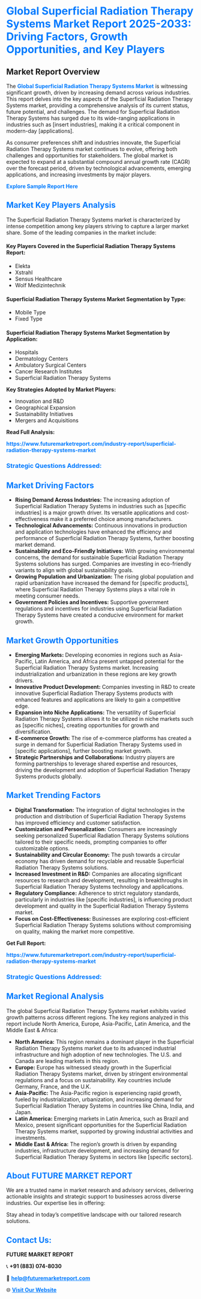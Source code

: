 <h1 style="color: #007BFF;">Global Superficial Radiation Therapy Systems Market Report 2025-2033: Driving Factors, Growth Opportunities, and Key Players</h1>

<section id="overview">
<h2>Market Report Overview</h2>
<p>The <a href="https://www.futuremarketreport.com/industry-report/superficial-radiation-therapy-systems-market" style="color: #007BFF; text-decoration: none;"><strong>Global Superficial Radiation Therapy Systems Market</strong></a> is witnessing significant growth, driven by increasing demand across various industries. This report delves into the key aspects of the Superficial Radiation Therapy Systems market, providing a comprehensive analysis of its current status, future potential, and challenges. The demand for Superficial Radiation Therapy Systems has surged due to its wide-ranging applications in industries such as [insert industries], making it a critical component in modern-day [applications].</p>
<p>As consumer preferences shift and industries innovate, the Superficial Radiation Therapy Systems market continues to evolve, offering both challenges and opportunities for stakeholders. The global market is expected to expand at a substantial compound annual growth rate (CAGR) over the forecast period, driven by technological advancements, emerging applications, and increasing investments by major players.</p>
</section>

<section id="overview">
<p><a href="https://www.futuremarketreport.com/request-sample/reportId=125140" style="color: #007BFF; text-decoration: none;"><strong>Explore Sample Report Here</strong></a></p>
</section>

<section id="key-players">
<h2 style="color: #007BFF;">Market Key Players Analysis</h2>
<p>The Superficial Radiation Therapy Systems market is characterized by intense competition among key players striving to capture a larger market share. Some of the leading companies in the market include:</p>
<h4>Key Players Covered in the Superficial Radiation Therapy Systems Report:</h4>
<ul><li>Elekta</li><li>Xstrahl</li><li>Sensus Healthcare</li><li>Wolf Medizintechnik</li></ul>
<h4>Superficial Radiation Therapy Systems Market Segmentation by Type:</h4>
<ul><li>Mobile Type</li><li>Fixed Type</li></ul>

<h4>Superficial Radiation Therapy Systems Market Segmentation by Application:</h4>
<ul><li>Hospitals</li><li>Dermatology Centers</li><li>Ambulatory Surgical Centers</li><li>Cancer Research Institutes</li><li>Superficial Radiation Therapy Systems</li></ul>
<p><strong>Key Strategies Adopted by Market Players:</strong></p>
<ul>
<li>Innovation and R&D</li>
<li>Geographical Expansion</li>
<li>Sustainability Initiatives</li>
<li>Mergers and Acquisitions</li>
</ul>
</section>

<section>
<p><strong>Read Full Analysis: </strong></p><a href="https://www.futuremarketreport.com/industry-report/superficial-radiation-therapy-systems-market" style="color: #007BFF; text-decoration: none;"><strong>https://www.futuremarketreport.com/industry-report/superficial-radiation-therapy-systems-market</strong></a>
<h3 style="color: #007BFF;">Strategic Questions Addressed:</h3>
</section>

<section id="driving-factors">
<h2 style="color: #007BFF;">Market Driving Factors</h2>
<ul>
<li><strong>Rising Demand Across Industries:</strong> The increasing adoption of Superficial Radiation Therapy Systems in industries such as [specific industries] is a major growth driver. Its versatile applications and cost-effectiveness make it a preferred choice among manufacturers.</li>
<li><strong>Technological Advancements:</strong> Continuous innovations in production and application technologies have enhanced the efficiency and performance of Superficial Radiation Therapy Systems, further boosting market demand.</li>
<li><strong>Sustainability and Eco-Friendly Initiatives:</strong> With growing environmental concerns, the demand for sustainable Superficial Radiation Therapy Systems solutions has surged. Companies are investing in eco-friendly variants to align with global sustainability goals.</li>
<li><strong>Growing Population and Urbanization:</strong> The rising global population and rapid urbanization have increased the demand for [specific products], where Superficial Radiation Therapy Systems plays a vital role in meeting consumer needs.</li>
<li><strong>Government Policies and Incentives:</strong> Supportive government regulations and incentives for industries using Superficial Radiation Therapy Systems have created a conducive environment for market growth.</li>
</ul>
</section>

<section id="growth-opportunities">
<h2 style="color: #007BFF;">Market Growth Opportunities</h2>
<ul>
<li><strong>Emerging Markets:</strong> Developing economies in regions such as Asia-Pacific, Latin America, and Africa present untapped potential for the Superficial Radiation Therapy Systems market. Increasing industrialization and urbanization in these regions are key growth drivers.</li>
<li><strong>Innovative Product Development:</strong> Companies investing in R&D to create innovative Superficial Radiation Therapy Systems products with enhanced features and applications are likely to gain a competitive edge.</li>
<li><strong>Expansion into Niche Applications:</strong> The versatility of Superficial Radiation Therapy Systems allows it to be utilized in niche markets such as [specific niches], creating opportunities for growth and diversification.</li>
<li><strong>E-commerce Growth:</strong> The rise of e-commerce platforms has created a surge in demand for Superficial Radiation Therapy Systems used in [specific applications], further boosting market growth.</li>
<li><strong>Strategic Partnerships and Collaborations:</strong> Industry players are forming partnerships to leverage shared expertise and resources, driving the development and adoption of Superficial Radiation Therapy Systems products globally.</li>
</ul>
</section>

<section id="trending-factors">
<h2 style="color: #007BFF;">Market Trending Factors</h2>
<ul>
<li><strong>Digital Transformation:</strong> The integration of digital technologies in the production and distribution of Superficial Radiation Therapy Systems has improved efficiency and customer satisfaction.</li>
<li><strong>Customization and Personalization:</strong> Consumers are increasingly seeking personalized Superficial Radiation Therapy Systems solutions tailored to their specific needs, prompting companies to offer customizable options.</li>
<li><strong>Sustainability and Circular Economy:</strong> The push towards a circular economy has driven demand for recyclable and reusable Superficial Radiation Therapy Systems solutions.</li>
<li><strong>Increased Investment in R&D:</strong> Companies are allocating significant resources to research and development, resulting in breakthroughs in Superficial Radiation Therapy Systems technology and applications.</li>
<li><strong>Regulatory Compliance:</strong> Adherence to strict regulatory standards, particularly in industries like [specific industries], is influencing product development and quality in the Superficial Radiation Therapy Systems market.</li>
<li><strong>Focus on Cost-Effectiveness:</strong> Businesses are exploring cost-efficient Superficial Radiation Therapy Systems solutions without compromising on quality, making the market more competitive.</li>
</ul>
</section>

<section>
<p><strong>Get Full Report: </strong></p><a href="https://www.futuremarketreport.com/industry-report/superficial-radiation-therapy-systems-market" style="color: #007BFF; text-decoration: none;"><strong>https://www.futuremarketreport.com/industry-report/superficial-radiation-therapy-systems-market</strong></a>
<h3 style="color: #007BFF;">Strategic Questions Addressed:</h3>
</section>


<section id="regional-analysis">
<h2 style="color: #007BFF;">Market Regional Analysis</h2>
<p>The global Superficial Radiation Therapy Systems market exhibits varied growth patterns across different regions. The key regions analyzed in this report include North America, Europe, Asia-Pacific, Latin America, and the Middle East & Africa:</p>
<ul>
<li><strong>North America:</strong> This region remains a dominant player in the Superficial Radiation Therapy Systems market due to its advanced industrial infrastructure and high adoption of new technologies. The U.S. and Canada are leading markets in this region.</li>
<li><strong>Europe:</strong> Europe has witnessed steady growth in the Superficial Radiation Therapy Systems market, driven by stringent environmental regulations and a focus on sustainability. Key countries include Germany, France, and the U.K.</li>
<li><strong>Asia-Pacific:</strong> The Asia-Pacific region is experiencing rapid growth, fueled by industrialization, urbanization, and increasing demand for Superficial Radiation Therapy Systems in countries like China, India, and Japan.</li>
<li><strong>Latin America:</strong> Emerging markets in Latin America, such as Brazil and Mexico, present significant opportunities for the Superficial Radiation Therapy Systems market, supported by growing industrial activities and investments.</li>
<li><strong>Middle East & Africa:</strong> The region’s growth is driven by expanding industries, infrastructure development, and increasing demand for Superficial Radiation Therapy Systems in sectors like [specific sectors].</li>
</ul>
</section>

<footer>
<h2 style="color: #007BFF;">About FUTURE MARKET REPORT</h2>
<p>We are a trusted name in market research and advisory services, delivering actionable insights and strategic support to businesses across diverse industries. Our expertise lies in offering:</p>

<p>Stay ahead in today’s competitive landscape with our tailored research solutions.</p>

<h2 style="color: #007BFF;">Contact Us:</h2>
<p><strong>FUTURE MARKET REPORT</strong></p>
<p>📞 <strong>+91 (883) 074-8030</strong></p>
<p>📧 <strong><a href="mailto:help@futuremarketreport.com" style="color: #007BFF;">help@futuremarketreport.com</a></strong></p>
<p>🌐 <strong><a href="https://www.futuremarketreport.com/" style="color: #007BFF;">Visit Our Website</a></strong></p>
</footer>